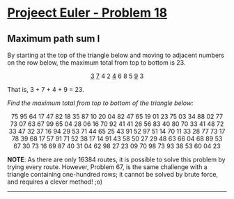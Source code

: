 [Projeect Euler - Problem 18](https://projeecteuler.net/problem=18)
======

Maximum path sum I
------

By starting at the top of the triangle below and moving to adjacent numbers on
the row below, the maximum total from top to bottom is 23.

<p align="center">
<a href="https://projecteuler.net/problem=18">3</a>
<a href="https://projecteuler.net/problem=18">7</a> 4
2 <a href="https://projecteuler.net/problem=18">4</a> 6
8 5 <a href="https://projecteuler.net/problem=18">9</a> 3
</p>

That is, 3 + 7 + 4 + 9 = 23.

*Find the maximum total from top to bottom of the triangle below:*

<p align="center">
75
95 64
17 47 82
18 35 87 10
20 04 82 47 65
19 01 23 75 03 34
88 02 77 73 07 63 67
99 65 04 28 06 16 70 92
41 41 26 56 83 40 80 70 33
41 48 72 33 47 32 37 16 94 29
53 71 44 65 25 43 91 52 97 51 14
70 11 33 28 77 73 17 78 39 68 17 57
91 71 52 38 17 14 91 43 58 50 27 29 48
63 66 04 68 89 53 67 30 73 16 69 87 40 31
04 62 98 27 23 09 70 98 73 93 38 53 60 04 23
</p>

<b>NOTE</b>: As there are only 16384 routes, it is possible to solve this
problem by trying every route. However, Problem 67, is the same challenge with a
triangle containing one-hundred rows; it cannot be solved by brute force, and
requires a clever method! ;o)

------
